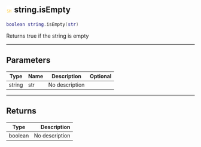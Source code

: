 ## ![shared](../../.gitbook/assets/shared.png) string.isEmpty

```lua
boolean string.isEmpty(str)
```

Returns true if the string is empty

------
## Parameters

| Type   | Name | Description | Optional |
| ------ | ---- | ----------- | -------: |
| string | str | No description |  |


------
## Returns

| Type   | Description |
| ------ | ----------: |
| boolean | No description |

